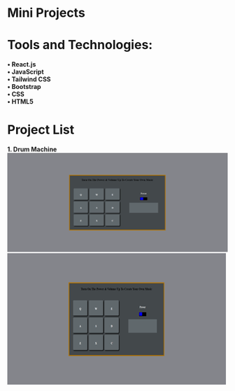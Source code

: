 # **Mini Projects**

# **Tools and Technologies:**
**• React.js**  
**• JavaScript**  
**• Tailwind CSS**  
**• Bootstrap**  
**• CSS**  
**• HTML5**  

# **Project List**
**1. Drum Machine**  
![Drum Machine Image](./Projects/Drum-Machine.png)
<img src="./Projects/Drum-Machine.png" alt="Drum Machine Image" width="500" height="300">
